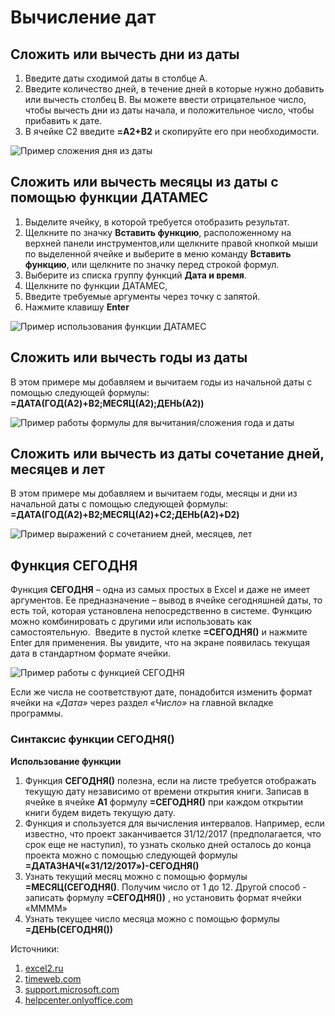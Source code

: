 # Вычисление дат 

## Сложить или вычесть дни из даты

1. Введите даты сходимой даты в столбце A.
2. Введите количество дней, в течение дней в которые нужно добавить или вычесть столбец B. Вы можете ввести отрицательное число, чтобы вычесть дни из даты начала, и положительное число, чтобы прибавить к дате.
3. В ячейке C2 введите **=A2+B2** и скопируйте его при необходимости.

![Пример сложения дня из даты](assets/17036199978746.png)

## Сложить или вычесть месяцы из даты с помощью функции ДАТАМЕС

1. Выделите ячейку, в которой требуется отобразить результат.
2. Щелкните по значку **Вставить функцию**, расположенному на верхней панели инструментов,или щелкните правой кнопкой мыши по выделенной ячейке и выберите в меню команду **Вставить функцию**, или щелкните по значку  перед строкой формул.
3. Выберите из списка группу функций **Дата и время**.
4. Щелкните по функции ДАТАМЕС,
5. Введите требуемые аргументы через точку с запятой.
6. Нажмите клавишу **Enter**

![Пример использования функции ДАТАМЕС](assets/17051801680011.png)


## Сложить или вычесть годы из даты

В этом примере мы добавляем и вычитаем годы из начальной даты с помощью следующей формулы:
**=ДАТА(ГОД(A2)+B2;МЕСЯЦ(A2);ДЕНЬ(A2))**

![Пример работы формулы для вычитания/сложения года и даты](assets/17036200808341.png)

## Сложить или вычесть из даты сочетание дней, месяцев и лет

В этом примере мы добавляем и вычитаем годы, месяцы и дни из начальной даты с помощью следующей формулы:
**=ДАТА(ГОД(A2)+B2;МЕСЯЦ(A2)+C2;ДЕНЬ(A2)+D2)**

![Пример выражений с сочетанием дней, месяцев, лет](assets/17036201020678.png)

## Функция СЕГОДНЯ

Функция **СЕГОДНЯ** – одна из самых простых в Excel и даже не имеет аргументов. 
Ее предназначение – вывод в ячейке сегодняшней даты, то есть той, которая установлена непосредственно в системе. 
Функцию можно комбинировать с другими или использовать как самостоятельную. 
Введите в пустой клетке **=СЕГОДНЯ()** и нажмите Enter для применения. Вы увидите, что на экране появилась текущая дата в стандартном формате ячейки.

![Пример работы с функцией СЕГОДНЯ](assets/17036203692350.png)

Если же числа не соответствуют дате, понадобится изменить формат ячейки на *«Дата»* через раздел *«Число»* на главной вкладке программы.

### Синтаксис функции СЕГОДНЯ()

**Использование функции**
1. Функция **СЕГОДНЯ()** полезна, если на листе требуется отображать текущую дату независимо от времени открытия книги. Записав в ячейке в ячейке **А1** формулу **=СЕГОДНЯ()** при каждом открытии книги будем видеть текущую дату.
3. Функция и спользуется для вычисления интервалов. Например, если известно, что проект заканчивается 31/12/2017 (предполагается, что срок еще не наступил), то узнать сколько дней осталось до конца проекта можно с помощью следующей формулы **=ДАТАЗНАЧ(«31/12/2017»)-СЕГОДНЯ()**
4. Узнать текущий месяц можно с помощью формулы **=МЕСЯЦ(СЕГОДНЯ()**. Получим число от 1 до 12. Другой способ - записать формулу **=СЕГОДНЯ())** , но установить формат ячейки «ММММ»
5. Узнать текущее число месяца можно с помощью формулы **=ДЕНЬ(СЕГОДНЯ())**

Источники:
1. [excel2.ru](https://excel2.ru/articles/funkciya-segodnya-v-ms-excel-segodnya)
2. [timeweb.com](https://timeweb.com/ru/community/articles/kak-ispolzovat-funkciyu-segodnya-v-microsoft-excel)
3. [support.microsoft.com](https://support.microsoft.com/ru-ru/office/сложение-или-вычитание-дат-b83768f5-f695-4311-98b1-757345f7e926)
4. [helpcenter.onlyoffice.com](https://helpcenter.onlyoffice.com/ru/onlyoffice-editors/onlyoffice-spreadsheet-editor/functions/edate.aspx)